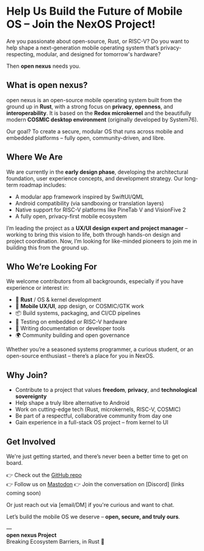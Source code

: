 # Help Us Build the Future of Mobile OS – Join the NexOS Project!

Are you passionate about open-source, Rust, or RISC-V? Do you want to help shape a next-generation mobile operating system that’s privacy-respecting, modular, and designed for tomorrow's hardware?

Then **open nexus** needs you.

## What is open nexus?

open nexus is an open-source mobile operating system built from the ground up in **Rust**, with a strong focus on **privacy**, **openness**, and **interoperability**. It is based on the **Redox microkernel** and the beautifully modern **COSMIC desktop environment** (originally developed by System76).

Our goal? To create a secure, modular OS that runs across mobile and embedded platforms – fully open, community-driven, and libre.

<!-- truncate -->

## Where We Are

We are currently in the **early design phase**, developing the architectural foundation, user experience concepts, and development strategy. Our long-term roadmap includes:

- A modular app framework inspired by SwiftUI/QML
- Android compatibility (via sandboxing or translation layers)
- Native support for RISC-V platforms like PineTab V and VisionFive 2
- A fully open, privacy-first mobile ecosystem

I’m leading the project as a **UX/UI design expert and project manager** – working to bring this vision to life, both through hands-on design and project coordination. Now, I’m looking for like-minded pioneers to join me in building this from the ground up.

## Who We’re Looking For

We welcome contributors from all backgrounds, especially if you have experience or interest in:

- 🔧 **Rust** / OS & kernel development
- 📱 **Mobile UX/UI**, app design, or COSMIC/GTK work
- 📦 Build systems, packaging, and CI/CD pipelines
- 🧪 Testing on embedded or RISC-V hardware
- 📖 Writing documentation or developer tools
- 🌍 Community building and open governance

Whether you’re a seasoned systems programmer, a curious student, or an open-source enthusiast – there’s a place for you in NexOS.

## Why Join?

- Contribute to a project that values **freedom**, **privacy**, and **technological sovereignty**
- Help shape a truly libre alternative to Android
- Work on cutting-edge tech (Rust, microkernels, RISC-V, COSMIC)
- Be part of a respectful, collaborative community from day one
- Gain experience in a full-stack OS project – from kernel to UI

## Get Involved

We're just getting started, and there’s never been a better time to get on board.

👉 Check out the [GitHub repo](https://github.com/open-nexus-os)  
👉 Follow us on [Mastodon](https://fosstodon.org/@nexos)
👉 Join the conversation on [Discord] (links coming soon)

Or just reach out via [email/DM] if you're curious and want to chat.

Let’s build the mobile OS we deserve – **open, secure, and truly ours**.

—  
**open nexus Project**  
Breaking Ecosystem Barriers, in Rust 🦀
